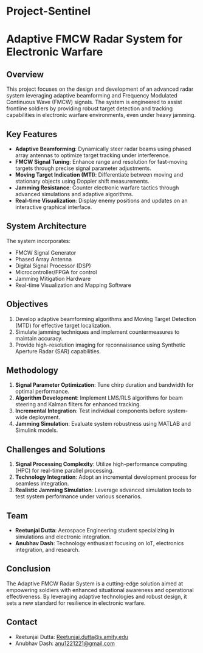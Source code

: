 # Project-Sentinel
# Adaptive FMCW Radar System for Electronic Warfare

## Overview
This project focuses on the design and development of an advanced radar system leveraging adaptive beamforming and Frequency Modulated Continuous Wave (FMCW) signals. The system is engineered to assist frontline soldiers by providing robust target detection and tracking capabilities in electronic warfare environments, even under heavy jamming.

## Key Features
- **Adaptive Beamforming**: Dynamically steer radar beams using phased array antennas to optimize target tracking under interference.
- **FMCW Signal Tuning**: Enhance range and resolution for fast-moving targets through precise signal parameter adjustments.
- **Moving Target Indication (MTI)**: Differentiate between moving and stationary objects using Doppler shift measurements.
- **Jamming Resistance**: Counter electronic warfare tactics through advanced simulations and adaptive algorithms.
- **Real-time Visualization**: Display enemy positions and updates on an interactive graphical interface.

## System Architecture
The system incorporates:
- FMCW Signal Generator
- Phased Array Antenna
- Digital Signal Processor (DSP)
- Microcontroller/FPGA for control
- Jamming Mitigation Hardware
- Real-time Visualization and Mapping Software

## Objectives
1. Develop adaptive beamforming algorithms and Moving Target Detection (MTD) for effective target localization.
2. Simulate jamming techniques and implement countermeasures to maintain accuracy.
3. Provide high-resolution imaging for reconnaissance using Synthetic Aperture Radar (SAR) capabilities.

## Methodology
1. **Signal Parameter Optimization**: Tune chirp duration and bandwidth for optimal performance.
2. **Algorithm Development**: Implement LMS/RLS algorithms for beam steering and Kalman filters for enhanced tracking.
3. **Incremental Integration**: Test individual components before system-wide deployment.
4. **Jamming Simulation**: Evaluate system robustness using MATLAB and Simulink models.

## Challenges and Solutions
1. **Signal Processing Complexity**: Utilize high-performance computing (HPC) for real-time parallel processing.
2. **Technology Integration**: Adopt an incremental development process for seamless integration.
3. **Realistic Jamming Simulation**: Leverage advanced simulation tools to test system performance under various scenarios.

## Team
- **Reetunjai Dutta**: Aerospace Engineering student specializing in simulations and electronic integration.
- **Anubhav Dash**: Technology enthusiast focusing on IoT, electronics integration, and research.

## Conclusion
The Adaptive FMCW Radar System is a cutting-edge solution aimed at empowering soldiers with enhanced situational awareness and operational effectiveness. By leveraging adaptive technologies and robust design, it sets a new standard for resilience in electronic warfare.

## Contact
- Reetunjai Dutta: [Reetunjai.dutta@s.amity.edu](mailto:Reetunjai.dutta@s.amity.edu)
- Anubhav Dash: [anu1221221@gmail.com](mailto:anu1221221@gmail.com)
